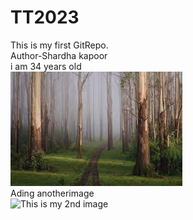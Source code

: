 # TT2023
This is my first GitRepo.
<br>
Author-Shardha kapoor
<br>
i am 34 years old
<br>
![This is my image](download.jpg)
<br>
Ading anotherimage
<br>
![This is my 2nd image](C:\Users\anura\Downloads\download.jpg)

 

